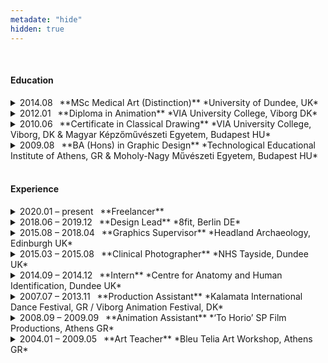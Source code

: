 ```yaml
---
metadate: "hide"
hidden: true
---
```


<br>

#### Education

<details>
<summary markdown="span">
2014.08  **MSc Medical Art (Distinction)** *University of Dundee, UK*
</summary>
Lorem ipsum dolor sit amet, consectetur adipiscing elit, sed do eiusmod tempor incididunt ut labore et dolore magna aliqua. Ut enim ad minim veniam, quis nostrud exercitation ullamco laboris nisi ut aliquip ex ea commodo consequat. Duis aute irure dolor in reprehenderit in voluptate velit esse cillum dolore eu fugiat nulla pariatur. Excepteur sint occaecat cupidatat non proident, sunt in culpa qui officia deserunt mollit anim id est laborum.
</details>

<details>
<summary markdown="span">
2012.01  **Diploma in Animation** *VIA University College, Viborg DK*
</summary>
Lorem ipsum dolor sit amet, consectetur adipiscing elit, sed do eiusmod tempor incididunt ut labore et dolore magna aliqua. Ut enim ad minim veniam, quis nostrud exercitation ullamco laboris nisi ut aliquip ex ea commodo consequat. Duis aute irure dolor in reprehenderit in voluptate velit esse cillum dolore eu fugiat nulla pariatur. Excepteur sint occaecat cupidatat non proident, sunt in culpa qui officia deserunt mollit anim id est laborum.
</details>

<details>
<summary markdown="span">
2010.06  **Certificate in Classical Drawing** *VIA University College, Viborg, DK & Magyar Képzőművészeti Egyetem, Budapest HU*
</summary>
</details>

<details>
<summary markdown="span">
2009.08  **BA (Hons) in Graphic Design** *Technological Educational Institute of Athens, GR & Moholy-Nagy Művészeti Egyetem, Budapest HU*
</summary>
</details>

<br>

#### Experience

<details>
<summary markdown="span">
2020.01 – present  **Freelancer**
</summary>
</details>

<details>
<summary markdown="span">
2018.06 – 2019.12  **Design Lead** *8fit, Berlin DE*
</summary>
</details>

<details>
<summary markdown="span">
2015.08 – 2018.04  **Graphics Supervisor** *Headland Archaeology, Edinburgh UK*
</summary>
</details>

<details>
<summary markdown="span">
2015.03 – 2015.08  **Clinical Photographer** *NHS Tayside, Dundee UK*
</summary>
</details>

<details>
<summary markdown="span">
2014.09 – 2014.12  **Intern** *Centre for Anatomy and Human Identification, Dundee UK*
</summary>
</details>

<details>
<summary markdown="span">
2007.07 – 2013.11  **Production Assistant** *Kalamata International Dance Festival, GR / Viborg Animation Festival, DK*
</summary>
</details>

<details>
<summary markdown="span">
2008.09 – 2009.09  **Animation Assistant** *‘To Horio’ SP Film Productions, Athens GR*
</summary>
</details>

<details>
<summary markdown="span">
2004.01 – 2009.05  **Art Teacher** *Bleu Telia Art Workshop, Athens GR*
</summary>
</details>